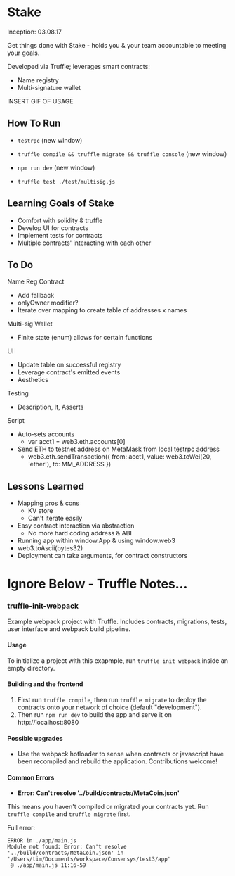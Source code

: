 # Stake

Inception: 03.08.17

Get things done with Stake - holds you & your team accountable to meeting your goals.

Developed via Truffle; leverages smart contracts:
* Name registry
* Multi-signature wallet

INSERT GIF OF USAGE

## How To Run
* `testrpc` (new window)
* `truffle compile && truffle migrate && truffle console` (new window)
* `npm run dev` (new window)

* `truffle test ./test/multisig.js`

## Learning Goals of Stake
* Comfort with solidity & truffle
* Develop UI for contracts
* Implement tests for contracts
* Multiple contracts' interacting with each other

## To Do

Name Reg Contract
* Add fallback
* onlyOwner modifier?
* Iterate over mapping to create table of addresses x names

Multi-sig Wallet
* Finite state (enum) allows for certain functions

UI
* Update table on successful registry
* Leverage contract's emitted events
* Aesthetics

Testing
* Description, It, Asserts

Script
* Auto-sets accounts
  * var acct1 = web3.eth.accounts[0]
* Send ETH to testnet address on MetaMask from local testrpc address
  * web3.eth.sendTransaction({ from: acct1, value: web3.toWei(20, 'ether'), to: MM_ADDRESS })

## Lessons Learned
* Mapping pros & cons
  * KV store
  * Can't iterate easily
* Easy contract interaction via abstraction
  * No more hard coding address & ABI
* Running app within window.App & using window.web3
* web3.toAscii(bytes32)
* Deployment can take arguments, for contract constructors



# Ignore Below - Truffle Notes...

### truffle-init-webpack
Example webpack project with Truffle. Includes contracts, migrations, tests, user interface and webpack build pipeline.

#### Usage

To initialize a project with this exapmple, run `truffle init webpack` inside an empty directory.

#### Building and the frontend

1. First run `truffle compile`, then run `truffle migrate` to deploy the contracts onto your network of choice (default "development").
1. Then run `npm run dev` to build the app and serve it on http://localhost:8080

#### Possible upgrades

* Use the webpack hotloader to sense when contracts or javascript have been recompiled and rebuild the application. Contributions welcome!

#### Common Errors

* **Error: Can't resolve '../build/contracts/MetaCoin.json'**

This means you haven't compiled or migrated your contracts yet. Run `truffle compile` and `truffle migrate` first.

Full error:

```
ERROR in ./app/main.js
Module not found: Error: Can't resolve '../build/contracts/MetaCoin.json' in '/Users/tim/Documents/workspace/Consensys/test3/app'
 @ ./app/main.js 11:16-59
```
